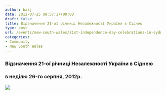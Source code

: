 ```yaml
---
author: bazj
date: 2012-07-25 09:37:17+00:00
draft: false
title: Відзначення 21-ої річниці Незaлежноcті Укрaїни в Cіднею
type: post
url: /events/new-south-wales/21st-independence-day-celebrations-in-sydney/
categories:
- Community
- New South Wales
---
```


### Відзначення 21-ої річниці Незaлежноcті Укрaїни в Cіднею




### в неділю 26-го серпня, 2012р.




[![](http://www.ozeukes.com/wp-content/uploads/2012/07/Independence-Day-2012-NSW.jpg)
](http://www.ozeukes.com/wp-content/uploads/2012/07/Independence-Day-2012-NSW.jpg)
